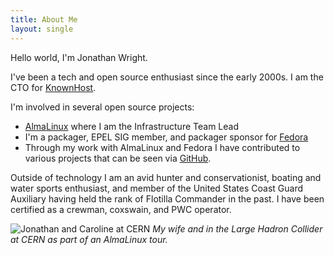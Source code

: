 ```yaml
---
title: About Me
layout: single
---
```


Hello world, I'm Jonathan Wright.

I've been a tech and open source enthusiast since the early 2000s.  I am the CTO for [KnownHost](https://www.knownhost.com).

I'm involved in several open source projects:

- [AlmaLinux](https://almalinux.org) where I am the Infrastructure Team Lead
- I'm a packager, EPEL SIG member, and packager sponsor for [Fedora](https://fedoraproject.org)
- Through my work with AlmaLinux and Fedora I have contributed to various projects that can be seen via [GitHub](https://github.com/jonathanspw).

Outside of technology I am an avid hunter and conservationist, boating and water sports enthusiast, and member of the United States Coast Guard Auxiliary having held the rank of Flotilla Commander in the past.  I have been certified as a crewman, coxswain, and PWC operator.

![Jonathan and Caroline at CERN](/images/jonathan-and-caroline-at-cern.jpg)
_My wife and in the Large Hadron Collider at CERN as part of an AlmaLinux tour._